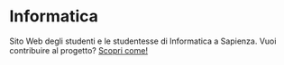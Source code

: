 # Informatica 

Sito Web degli studenti e le studentesse di Informatica a Sapienza. Vuoi contribuire al progetto? [Scopri come!](CONTRIBUTING.md)
